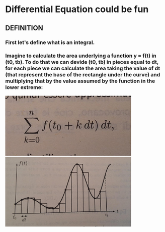 # Differential Equation could be fun

## DEFINITION
### First let's define what is an integral. 
### Imagine to calculate the area underlying a function y = f(t) in (t0, tb). To do that we can devide (t0, tb) in pieces equal to dt, for each piece we can calculate the area taking the value of dt (that represent the base of the rectangle under the curve) and multiplying that by the value assumed by the function in the lower extreme:

<img src="images/form1.jpg" alt="Diagram" width="400">
<img src="images/graf1.jpg" alt="Diagram" width="400">